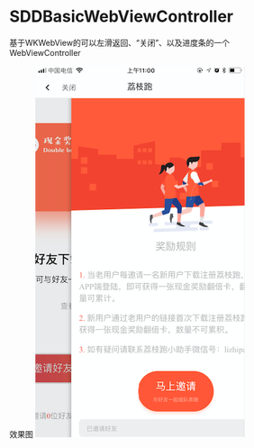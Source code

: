 # SDDBasicWebViewController
基于WKWebView的可以左滑返回、“关闭”、以及进度条的一个WebViewController

效果图
![](https://raw.githubusercontent.com/lover0920/SDDBasicWebViewController/master/效果图.png)
